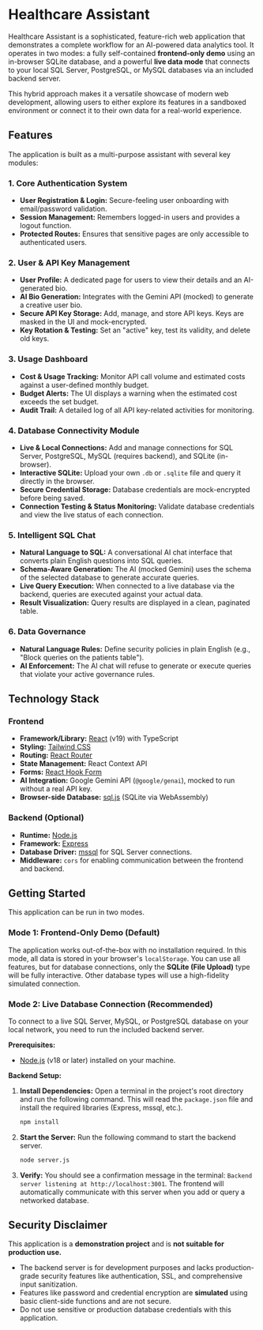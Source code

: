 # Healthcare Assistant

Healthcare Assistant is a sophisticated, feature-rich web application that demonstrates a complete workflow for an AI-powered data analytics tool. It operates in two modes: a fully self-contained **frontend-only demo** using an in-browser SQLite database, and a powerful **live data mode** that connects to your local SQL Server, PostgreSQL, or MySQL databases via an included backend server.

This hybrid approach makes it a versatile showcase of modern web development, allowing users to either explore its features in a sandboxed environment or connect it to their own data for a real-world experience.

## Features

The application is built as a multi-purpose assistant with several key modules:

### 1. Core Authentication System
- **User Registration & Login:** Secure-feeling user onboarding with email/password validation.
- **Session Management:** Remembers logged-in users and provides a logout function.
- **Protected Routes:** Ensures that sensitive pages are only accessible to authenticated users.

### 2. User & API Key Management
- **User Profile:** A dedicated page for users to view their details and an AI-generated bio.
- **AI Bio Generation:** Integrates with the Gemini API (mocked) to generate a creative user bio.
- **Secure API Key Storage:** Add, manage, and store API keys. Keys are masked in the UI and mock-encrypted.
- **Key Rotation & Testing:** Set an "active" key, test its validity, and delete old keys.

### 3. Usage Dashboard
- **Cost & Usage Tracking:** Monitor API call volume and estimated costs against a user-defined monthly budget.
- **Budget Alerts:** The UI displays a warning when the estimated cost exceeds the set budget.
- **Audit Trail:** A detailed log of all API key-related activities for monitoring.

### 4. Database Connectivity Module
- **Live & Local Connections:** Add and manage connections for SQL Server, PostgreSQL, MySQL (requires backend), and SQLite (in-browser).
- **Interactive SQLite:** Upload your own `.db` or `.sqlite` file and query it directly in the browser.
- **Secure Credential Storage:** Database credentials are mock-encrypted before being saved.
- **Connection Testing & Status Monitoring:** Validate database credentials and view the live status of each connection.

### 5. Intelligent SQL Chat
- **Natural Language to SQL:** A conversational AI chat interface that converts plain English questions into SQL queries.
- **Schema-Aware Generation:** The AI (mocked Gemini) uses the schema of the selected database to generate accurate queries.
- **Live Query Execution:** When connected to a live database via the backend, queries are executed against your actual data.
- **Result Visualization:** Query results are displayed in a clean, paginated table.

### 6. Data Governance
- **Natural Language Rules:** Define security policies in plain English (e.g., "Block queries on the patients table").
- **AI Enforcement:** The AI chat will refuse to generate or execute queries that violate your active governance rules.

## Technology Stack

### Frontend
- **Framework/Library:** [React](https://reactjs.org/) (v19) with TypeScript
- **Styling:** [Tailwind CSS](https://tailwindcss.com/)
- **Routing:** [React Router](https://reactrouter.com/)
- **State Management:** React Context API
- **Forms:** [React Hook Form](https://react-hook-form.com/)
- **AI Integration:** Google Gemini API (`@google/genai`), mocked to run without a real API key.
- **Browser-side Database:** [sql.js](https://sql.js.org/) (SQLite via WebAssembly)

### Backend (Optional)
- **Runtime:** [Node.js](https://nodejs.org/)
- **Framework:** [Express](https://expressjs.com/)
- **Database Driver:** [mssql](https://www.npmjs.com/package/mssql) for SQL Server connections.
- **Middleware:** `cors` for enabling communication between the frontend and backend.

## Getting Started

This application can be run in two modes.

### Mode 1: Frontend-Only Demo (Default)
The application works out-of-the-box with no installation required. In this mode, all data is stored in your browser's `localStorage`. You can use all features, but for database connections, only the **SQLite (File Upload)** type will be fully interactive. Other database types will use a high-fidelity simulated connection.

### Mode 2: Live Database Connection (Recommended)
To connect to a live SQL Server, MySQL, or PostgreSQL database on your local network, you need to run the included backend server.

**Prerequisites:**
- [Node.js](https://nodejs.org/) (v18 or later) installed on your machine.

**Backend Setup:**
1.  **Install Dependencies:** Open a terminal in the project's root directory and run the following command. This will read the `package.json` file and install the required libraries (Express, mssql, etc.).
    ```bash
    npm install
    ```
2.  **Start the Server:** Run the following command to start the backend server.
    ```bash
    node server.js
    ```
3.  **Verify:** You should see a confirmation message in the terminal: `Backend server listening at http://localhost:3001`. The frontend will automatically communicate with this server when you add or query a networked database.

## Security Disclaimer
This application is a **demonstration project** and is **not suitable for production use.**
- The backend server is for development purposes and lacks production-grade security features like authentication, SSL, and comprehensive input sanitization.
- Features like password and credential encryption are **simulated** using basic client-side functions and are not secure.
- Do not use sensitive or production database credentials with this application.